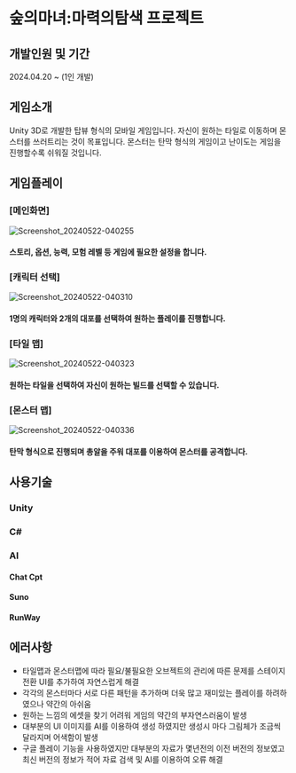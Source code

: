 # 숲의마녀:마력의탐색 프로젝트

## 개발인원 및 기간
2024.04.20 ~ (1인 개발)

## 게임소개
Unity 3D로 개발한 탑뷰 형식의 모바일 게임입니다.
자신이 원하는 타일로 이동하며 몬스터를 쓰러트리는 것이 목표입니다.
몬스터는 탄막 형식의 게임이고 난이도는 게임을 진행할수록 쉬워질 것입니다.

## 게임플레이
### [메인화면]
![Screenshot_20240522-040255](https://github.com/GyuHawn/ForestWitch-MagicSearch/assets/125939517/de85bfda-1677-4423-85be-83586bbb23bf)
#### 스토리, 옵션, 능력, 모험 레벨 등 게임에 필요한 설정을 합니다.

### [캐릭터 선택]
![Screenshot_20240522-040310](https://github.com/GyuHawn/ForestWitch-MagicSearch/assets/125939517/177d5c55-6c79-4449-86bd-4239d1d66fb1)
#### 1명의 캐릭터와 2개의 대포를 선택하여 원하는 플레이를 진행합니다.

### [타일 맵]
![Screenshot_20240522-040323](https://github.com/GyuHawn/ForestWitch-MagicSearch/assets/125939517/439302ee-716c-4623-9f19-e44d75a7631d)
#### 원하는 타일을 선택하여 자신이 원하는 빌드를 선택할 수 있습니다.

### [몬스터 맵]
![Screenshot_20240522-040336](https://github.com/GyuHawn/ForestWitch-MagicSearch/assets/125939517/ad38f6dd-9fdf-4598-8069-158bde36dedb)
#### 탄막 형식으로 진행되며 총알을 주워 대포를 이용하여 몬스터를 공격합니다.

## 사용기술
### Unity
### C#
### AI
#### Chat Cpt
#### Suno
#### RunWay

## 에러사항
* 타일맵과 몬스터맵에 따라 필요/불필요한 오브젝트의 관리에 따른 문제를 스테이지 전환 UI를 추가하여 자연스럽게 해결
* 각각의 몬스터마다 서로 다른 패턴을 추가하며 더욱 많고 재미있는 플레이를 하려하였으나 약간의 아쉬움
* 원하는 느낌의 에셋을 찾기 어려워 게임의 약간의 부자연스러움이 발생
* 대부분의 UI 이미지를 AI를 이용하여 생성 하였지만 생성시 마다 그림체가 조금씩 달라지며 어색함이 발생
* 구글 플레이 기능을 사용하였지만 대부분의 자료가 몇년전의 이전 버전의 정보였고 최신 버전의 정보가 적어 자료 검색 및 AI를 이용하여 오류 해결
